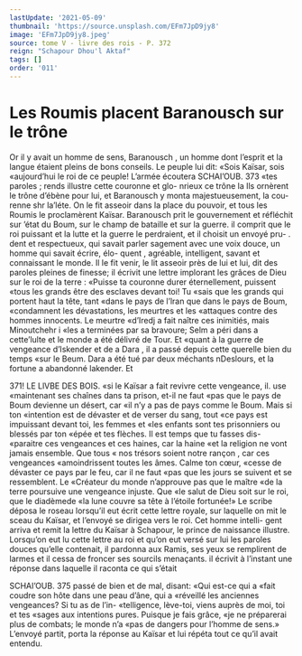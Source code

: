 ```yaml
---
lastUpdate: '2021-05-09'
thumbnail: 'https://source.unsplash.com/EFm7JpD9jy8'
image: 'EFm7JpD9jy8.jpeg'
source: tome V - livre des rois - P. 372
reign: "Schapour Dhou'l Aktaf"
tags: []
order: '011'
---
```


# Les Roumis placent Baranousch sur le trône

Or il y avait un homme de sens, Baranousch , un homme dont l’esprit et la langue étaient pleins de
bons conseils. Le peuple lui dit: «Sois Kaïsar, sois «aujourd’hui le roi de ce peuple! L’armée écoutera
SCHAI’OUB. 373 «tes paroles ; rends illustre cette couronne et glo-
nrieux ce trône la Ils ornèrent le trône d’ébène pour
lui, et Baranousch y monta majestueusement, la cou- renne shr la’léte. On le fit asseoir dans la place du pouvoir, et tous les Roumis le proclamèrent Kaïsar.
Baranousch prit le gouvernement et réfléchit sur ’état du Boum, sur le champ de bataille et sur la
guerre. il comprit que le roi puissant et la lutte et
la guerre le perdraient, et il choisit un envoyé pru-
. dent et respectueux, qui savait parler sagement avec
une voix douce, un homme qui savait écrire, élo- quent , agréable, intelligent, savant et connaissant le monde. Il le fit venir, le lit asseoir près de lui et lui, dit des paroles pleines de finesse; il écrivit une lettre implorant les grâces de Dieu sur le roi de la terre : «Puisse ta couronne durer éternellement, puissent «tous les grands être des esclaves devant toi! Tu «sais que les grands qui portent haut la tête, tant «dans le pays de l’lran que dans le pays de Boum,
«condamnent les dévastations, les meurtres et les «attaques contre des hommes innocents. Le meurtre «d’Iredj a fait naître ces inimitiés, mais Minoutchehr
i «les a terminées par sa bravoure; Selm a péri dans
a cette’lulte et le monde a été délivré de Tour. Et
«quant à la guerre de vengeance d’Iskender et de
a Dara , il a passé depuis cette querelle bien du temps «sur le Beum. Dara a été tué par deux méchants nDeslours, et la fortune a abandonné lakender. Et

371! LE LlVBE DES BOIS.
«si le Kaïsar a fait revivre cette vengeance, il. use «maintenant ses chaînes dans ta prison, et-il ne faut «pas que le pays de Boum devienne un désert, car «il n’y a pas de pays comme le Boum. Mais si ton «intention est de dévaster et de verser du sang, tout «ce pays est impuissant devant toi, les femmes et «les enfants sont tes prisonniers ou blessés par ton «épée et tes flèches. Il est temps que tu fasses dis- «paraitre ces vengeances et ces haines, car la haine «et la religion ne vont jamais ensemble. Que tous « nos trésors soient notre rançon , car ces vengeances «amoindrissent toutes les âmes. Calme ton cœur, «cesse de dévaster ce pays par le feu, car il ne faut
«pas que les jours se suivent et se ressemblent. Le
«Créateur du monde n’approuve pas que le maître
«de la terre poursuive une vengeance injuste. Que
«le salut de Dieu soit sur le roi, que le diadèmede «la lune couvre sa tête à l’étoile fortunée!»
Le scribe déposa le roseau lorsqu’il eut écrit cette
lettre royale, sur laquelle on mit le sceau du Kaïsar, et l’envoyé se dirigea vers le roi. Cet homme intelli- gent arriva et remit la lettre du Kaïsar à Schapour, le prince de naissance illustre. Lorsqu’on eut lu cette lettre au roi et qu’on eut versé sur lui les paroles
douces qu’elle contenait, il pardonna aux Ramis,
ses yeux se remplirent de larmes et il cessa de froncer ses sourcils menaçants. il écrivit à l’instant
une réponse dans laquelle il raconta ce qui s’était

SCHAI’OUB. 375 passé de bien et de mal, disant: «Qui est-ce qui a
«fait coudre son hôte dans une peau d’âne, qui a «réveillé les anciennes vengeances? Si tu as de l’in- «telligence, lève-toi, viens auprès de moi, toi et tes «sages aux intentions pures. Puisque je fais grâce, «je ne préparerai plus de combats; le monde n’a
«pas de dangers pour l’homme de sens.» L’envoyé partit, porta la réponse au Kaïsar et lui répéta tout ce qu’il avait entendu.
